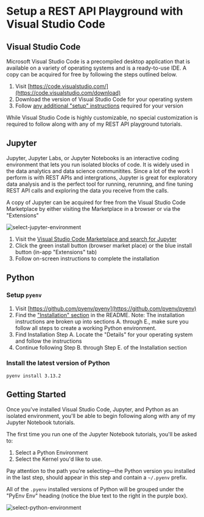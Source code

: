 # Setup a REST API Playground with Visual Studio Code

## Visual Studio Code

Microsoft Visual Studio Code is a precompiled desktop application that is available on a variety of operating systems and is a ready-to-use IDE. A copy can be acquired for free by following the steps outlined below.

1. Visit [https://code.visualstudio.com/](https://code.visualstudio.com/download)
2. Download the version of Visual Studio Code for your operating system
3. Follow [any additional "setup" instructions](https://code.visualstudio.com/docs/setup/setup-overview) required for your version

While Visual Studio Code is highly customizable, no special customization is required to follow along with any of my REST API playground tutorials.

## Jupyter

Jupyter, Jupyter Labs, or Jupyter Notebooks is an interactive coding environment that lets you run isolated blocks of code. It is widely used in the data analytics and data science communitites. Since a lot of the work I perform is with REST APIs and intergrations, Jupyter is great for exploratory data analysis and is the perfect tool for running, rerunning, and fine tuning REST API calls and exploring the data you receive from the calls.

A copy of Jupyter can be acquired for free from the Visual Studio Code Marketplace by either visiting the Marketplace in a browser or via the "Extensions"

![select-jupyter-environment](https://github.com/user-attachments/assets/9bb6fbf1-17e5-40e1-9701-83cf9a045649)

1. Visit the [Visual Studio Code Marketplace and search for Jupyter](https://marketplace.visualstudio.com/items?itemName=ms-toolsai.jupyter)
2. Click the green install button (browser market place) or the blue install button (in-app "Extensions" tab)
3. Follow on-screen instructions to complete the installation

## Python

### Setup `pyenv`

1. Visit [https://github.com/pyenv/pyenv](https://github.com/pyenv/pyenv)
2. Find the ["Installation" section](https://github.com/pyenv/pyenv?tab=readme-ov-file#installation) in the README. Note: The installation instructions are broken up into sections A. through E., make sure you follow all steps to create a working Python environment.
3. Find Installation Step A. Locate the "Details" for your operating system and follow the instructions
4. Continue following Step B. through Step E. of the Installation section

### Install the latest version of Python

```pyenv install 3.13.2```

## Getting Started

Once you've installed Visual Studio Code, Jupyter, and Python as an isolated environment, you'll be able to begin following along with any of my Jupyter Notebook tutorials.

The first time you run one of the Jupyter Notebook tutorials, you'll be asked to:

1. Select a Python Environment
2. Select the Kernel you'd like to use.

Pay attention to the path you're selecting—the Python version you installed in the last step, should appear in this step and contain a `~/.pyenv` prefix.

All of the `.pyenv` installed versions of Python will be grouped under the "PyEnv Env" heading (notice the blue text to the right in the purple box).

![select-python-environment](https://github.com/user-attachments/assets/e5e41b1a-1124-4a29-aa45-dbbfb73da340)
